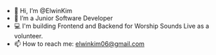 - 👋 Hi, I’m @ElwinKim
- 👀 I’m a Junior Software Developer
- 💻 I'm building Frontend and Backend for Worship Sounds Live as a volunteer.
- 📫 How to reach me: elwinkim06@gmail.com

<!---
ElwinKim/ElwinKim is a ✨ special ✨ repository because its `README.md` (this file) appears on your GitHub profile.
You can click the Preview link to take a look at your changes.
--->
